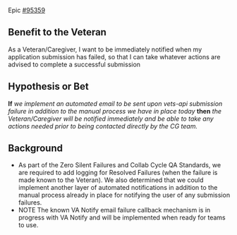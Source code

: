 Epic [#95359](https://github.com/department-of-veterans-affairs/va.gov-team/issues/95359)

## Benefit to the Veteran
As a Veteran/Caregiver, I want to be immediately notified when my application submission has failed, so that I can take whatever actions are advised to complete a successful submission

## Hypothesis or Bet
**If** _we implement an automated email to be sent upon vets-api submission failure in addition to the manual process we have in place today_ **then** _the Veteran/Caregiver will be notified immediately and be able to take any actions needed prior to being contacted directly by the CG team._

## Background
- As part of the Zero Silent Failures and Collab Cycle QA Standards, we are required to add logging for Resolved Failures (when the failure is made known to the Veteran).  We also determined that we could implement another layer of automated notifications in addition to the manual process already in place for notifying the user of any submission failures.
- NOTE The known VA Notify email failure callback mechanism is in progress with VA Notify and will be implemented when ready for teams to use. 
